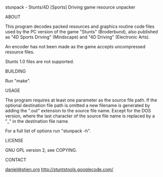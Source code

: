 stunpack - Stunts/4D [Sports] Driving game resource unpacker

ABOUT

 This program decodes packed resources and graphics routine code files used
 by the PC version of the game "Stunts" (Broderbund), also published as
 "4D Sports Driving" (Mindscape) and "4D Driving" (Electronic Arts).

 An encoder has not been made as the game accepts uncompressed resource files.

 Stunts 1.0 files are not supported.

BUILDING

 Run "make".

USAGE

 The program requires at least one parameter as the source file path. If the
 optional destination file path is omitted a new filename is generated by
 adding the ".out" extension to the source file name. Except for the DOS
 version, where the last character of the source file name is replaced by
 a "_" in the destination file name.

 For a full list of options run "stunpack -h".

LICENSE

 GNU GPL version 2, see COPYING.

CONTACT

 <daniel@stien.org>
 http://stuntstools.googlecode.com/
